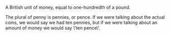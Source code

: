 A British unit of money, equal to one-hundredth of a pound.

The plural of penny is pennies, or pence. If we were talking about the
actual coins, we would say we had ten pennies, but if we were talking
about an amount of money we would say \\'ten pence\\'.
